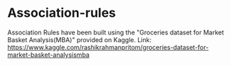 # Association-rules

Association Rules have been built using the "Groceries dataset for Market Basket Analysis(MBA)" provided on Kaggle.
Link: https://www.kaggle.com/rashikrahmanpritom/groceries-dataset-for-market-basket-analysismba
